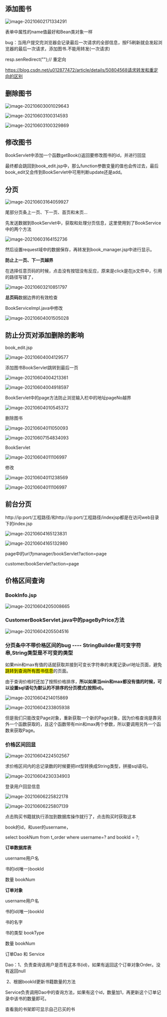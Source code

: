## 添加图书

![image-20210602171334291](Untitled/image-20210602171334291.png)



表单中属性的name值最好和Bean类对象一样

bug：当用户提交完浏览器会记录最后一次请求的全部信息，按F5刷新就会发起浏览器的最后一次请求，添加图书.不能用转发(一次请求)

resp.senRedirect("");// 重定向

https://blog.csdn.net/u012877472/article/details/50804568请求转发和重定向的区别



## 删除图书

![image-20210603001029643](项目/image-20210603001029643.png)



![image-20210603100314593](项目/image-20210603100314593.png)

![image-20210603100329869](项目/image-20210603100329869.png)

## 修改图书

BookServlet中添加一个函数getBook()返回要修改图书的id，并进行回显

最终都会跳回到book_edit.jsp中，那么function参数变量的值也会传过去，最后book_edit又会传到BookServlet中可用判断update还是add。



## 分页

![image-20210603164059927](项目/image-20210603164059927.png)

尾部分页条上一页、下一页、首页和末页...

先发送数据到BookServlet中，获取和处理分页信息，这里使用到了BookService中的两个方法

![image-20210603164152736](项目/image-20210603164152736.png)

然后设置request域中的数据保存，再转发到book_manager.jsp中进行显示。



**防止上一页、下一页越界**

在选择任意页码的时候，点击没有按钮没有反应，原来是click是在js文件中，引用的路径写错了，

![image-20210603210851797](项目/image-20210603210851797.png)

**总页码**数据边界的有效检查

BookServiceImpl.java中修改

![image-20210604001505028](项目/image-20210604001505028.png)

## 防止分页对添加删除的影响

book_edit.jsp

![image-20210604004129577](项目/image-20210604004129577.png)

添加图书BookServlet跳转到最后一页

![image-20210604004213361](项目/image-20210604004213361.png)

![image-20210604004918597](项目/image-20210604004918597.png)

BookServlet中的page方法防止浏览输入栏中的地址pageNo越界

![image-20210604010545372](项目/image-20210604010545372.png)



删除图书

![image-20210604011050093](项目/image-20210604011050093.png)

![image-20210607154834093](项目/image-20210607154834093.png)

BookServlet

![image-20210604011106997](项目/image-20210604011106997.png)

修改

![image-20210604011238569](项目/image-20210604011238569.png)

![image-20210604011106997](项目/image-20210604011106997.png)



## 前台分页

http://ip:port/工程路径/和http://ip:port/工程路径/indexjsp都是在访问web目录下的index.jsp

![image-20210604165123831](项目/image-20210604165123831.png)

![image-20210604165132980](项目/image-20210604165132980.png)

page中的url为manager/bookServlet?action=page

customer/bookServlet?action=page



## 价格区间查询

### BookInfo.jsp

![image-20210604205008665](项目/image-20210604205008665.png)

### CustomerBookServlet.java中的pageByPrice方法

![image-20210604205504516](项目/image-20210604205504516.png)

### 分页条中不带价格区间的bug  ---- StringBuilder是可变字符串,String类型是不可变的类型

如果min和max有值的话就获取并接到可变长字符串的末尾记录url地址页面，避免<mark>跳转到查询所有图书信息</mark>的页面。

由于查询价格时还加了按照价格排序，**所以如果当min和max都没有值的时候，可以设置sql语句为默认的不排序的分页模式(按照id)。**

![image-20210604214015869](项目/image-20210604214015869.png)

![image-20210604233805938](项目/image-20210604233805938.png)

但是我们只能改变Page对象，重新获取一个新的Page对象，因为价格查询是靠另外一个函数获取的，且这个函数带有min和max两个参数，所以要调用另外一个函数来获取Page。

### 价格区间回显

![image-20210604224502567](项目/image-20210604224502567.png)

求价格区间内的总记录数的时候要把int型转换成String类型，拼接sql语句。

![image-20210604230334903](项目/image-20210604230334903.png)





登录用户回显信息

![image-20210606225822178](项目/image-20210606225822178.png)

![image-20210606225807139](项目/image-20210606225807139.png)









点击购买书籍就执行添加到数据库操作就行了，点击购买时获取这本

book的id，和user的username，

select bookNum from  t_order where username=? and bookId = ?;

**订单数据库表**

username用户名

书的id(唯一)bookId

数量 bookNum



**订单对象**

username用户名

书的id(唯一)bookId

书的名字

书的类型 bookType

数量 bookNum



订单Dao 和 Service

Dao：1、负责查询该用户是否有这本书(id)，如果有返回这个订单对象Order。没有返回null

​	2、根据bookId更新书籍数量的方法

Service负责调用Dao中的查询方法，如果有这个id，数量加1，再更新这个订单记录中该书的数量即可。

查看我的书架即可显示自己已买的书

